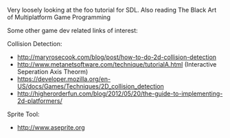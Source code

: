 Very loosely looking at the foo tutorial for SDL.  Also reading The Black Art of Multiplatform Game Programming

Some other game dev related links of interest:

Collision Detection:

- http://maryrosecook.com/blog/post/how-to-do-2d-collision-detection
- http://www.metanetsoftware.com/technique/tutorialA.html (Interactive Seperation Axis Theorm)
- https://developer.mozilla.org/en-US/docs/Games/Techniques/2D_collision_detection
- http://higherorderfun.com/blog/2012/05/20/the-guide-to-implementing-2d-platformers/

Sprite Tool:
- http://www.aseprite.org

